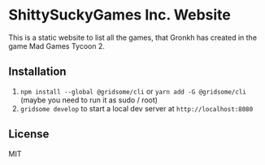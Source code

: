 # ShittySuckyGames Inc. Website

This is a static website to list all the games, that Gronkh has created in the game Mad Games Tycoon 2.

## Installation

1. `npm install --global @gridsome/cli` or `yarn add -G @gridsome/cli` (maybe you need to run it as sudo / root)
2. `gridsome develop` to start a local dev server at `http://localhost:8080`

## License

MIT